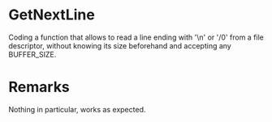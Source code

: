 # GetNextLine
Coding a function that allows to read a line ending with '\n' or '/0' from a file descriptor, without knowing its size beforehand and accepting any BUFFER_SIZE.

# Remarks
Nothing in particular, works as expected.
